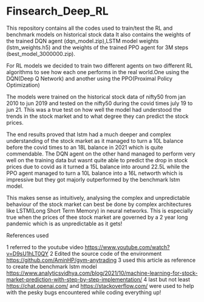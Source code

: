 # Finsearch_Deep_RL
This repository contains all the codes used to train/test the RL and benchmark models on historical stock data
It also contains the weights of the trained DQN agent (dqn_model.zip),LSTM model weights (lstm_weights.h5) and the  weights of the trained PPO agent for 3M steps (best_model_3000000.zip).

For RL models we decided to train two different agents on two different RL algorithms to see how each one performs in the real world.One using the DQN(Deep Q Network) and another using the PPO(Proximal Policy Optimization)

The models were trained on the historical stock data of nifty50 from jan 2010 to jun 2019 and tested on the nifty50 during the covid times july 19 to jun 21.
This was a true test on how well the model had understood the trends in the stock market and to what degree they can predict the stock prices.

The end results proved that lstm had a much deeper and complex understanding of the stock market as it managed to turn a 10L balance before the covid times to an 18L balance in 2021 which is quite commendable.
The DQN agent on the other hand managed to perform very well on the training data but wasnt quite able to predict the drop in stock prices due to covid as it turned a 15L balance into around 22.5L while the PPO agent managed to turn a 10L balance into a 16L networth which is impressive but they got majorly outperformed by the benchmark lstm model.

This makes sense as intuitively, analysing the complex and unpredictable behaviour of the  stock market can best be done by complex architectures like LSTM(Long Short Term Memory) in neural networks. This is especially true when the prices of thee stock market are governed by a 2 year long pandemic which is as unpredictable as it gets!

References used 

1 referred to the youtube video https://www.youtube.com/watch?v=D9sU1hLT0QY
2 Edited the source code of the environment https://github.com/AminHP/gym-anytrading
3 used this article as reference to create the benchmark lstm model https://www.analyticsvidhya.com/blog/2021/10/machine-learning-for-stock-market-prediction-with-step-by-step-implementation/
4 last but not least https://chat.openai.com/ and  https://stackoverflow.com/ were used to help with the pesky bugs encountered while coding everything up!

